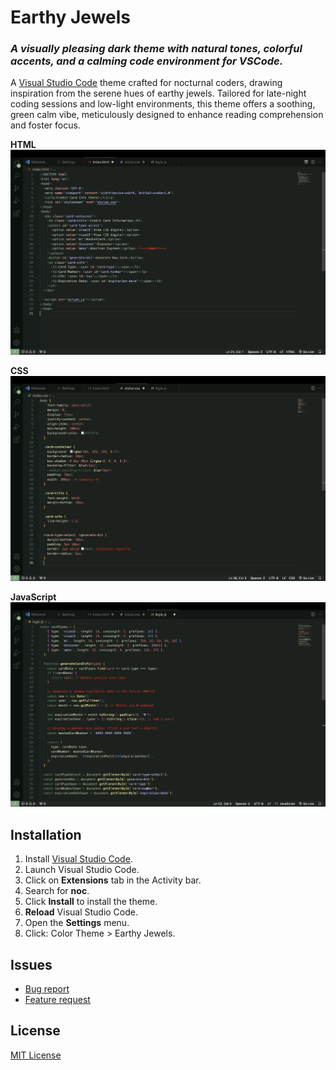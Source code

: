 # Earthy Jewels
### *A visually pleasing dark theme with natural tones, colorful accents, and a calming code environment for VSCode.*

A [Visual Studio Code](https://code.visualstudio.com/) theme crafted for nocturnal coders, drawing inspiration from the serene hues of earthy jewels. Tailored for late-night coding sessions and low-light environments, this theme offers a soothing, green calm vibe, meticulously designed to enhance reading comprehension and foster focus.

**HTML**
![Screenshot](images/html.png)

**CSS**
![Screenshot](images/css.png)

**JavaScript**
![Screenshot](images/js.png)

## Installation
1. Install [Visual Studio Code](https://code.visualstudio.com/).
2. Launch Visual Studio Code.
3. Click on **Extensions** tab in the Activity bar.
4. Search for **noc**.
5. Click **Install** to install the theme.
6. **Reload** Visual Studio Code.
7. Open the **Settings** menu.
8. Click: Color Theme > Earthy Jewels.

## Issues
- [Bug report]()
- [Feature request]()

## License
[MIT License](https://marketplace.visualstudio.com/items/dasShounak.noc/license)
